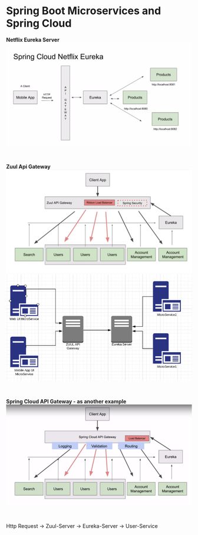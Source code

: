 # Spring Boot Microservices and Spring Cloud

<b>Netflix Eureka Server</b>
![Eureka Server](https://github.com/topcueser/sergey-microservices-app/blob/master/image/netflix-eureka.png?raw=true)

<br>

<b>Zuul Api Gateway</b>
![Zuul Api Gateway](https://github.com/topcueser/sergey-microservices-app/blob/master/image/zuul-api-gateway.png?raw=true)
![Zuul Api Gateway](https://github.com/topcueser/sergey-microservices-app/blob/master/image/Zuul_Api_Gateway.png?raw=true)

<br>

<b>Spring Cloud API Gateway - as another example</b>
![Spring Cloud API Gateway](https://github.com/topcueser/sergey-microservices-app/blob/master/image/spring-cloud-api-gateway.png?raw=true)

<br>

Http Request -> Zuul-Server -> Eureka-Server -> User-Service
